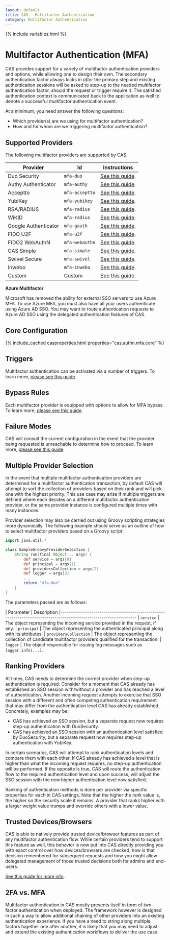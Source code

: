 ```yaml
---
layout: default
title: CAS - Multifactor Authentication
category: Multifactor Authentication
---
```


{% include variables.html %}

# Multifactor Authentication (MFA)

CAS provides support for a variety of multifactor authentication providers and 
options, while allowing one to design their own. The secondary authentication 
factor always kicks in *after* the primary step and existing authentication 
sessions will be asked to step-up to the needed multifactor authentication 
factor, should the request or trigger require it. The satisfied authentication 
context is communicated back to the application as well to denote a successful 
multifactor authentication event.

At a minimum, you need answer the following questions:

- Which provider(s) are we using for multifactor authentication?
- How and for whom are we triggering multifactor authentication?

## Supported Providers

The following multifactor providers are supported by CAS.

| Provider             | Id             | Instructions                                               |
|----------------------|----------------|------------------------------------------------------------|
| Duo Security         | `mfa-duo`      | [See this guide](DuoSecurity-Authentication.html).         |
| Authy Authenticator  | `mfa-authy`    | [See this guide](AuthyAuthenticator-Authentication.html).  |
| Acceptto             | `mfa-acceptto` | [See this guide](Acceptto-Authentication.html).            |
| YubiKey              | `mfa-yubikey`  | [See this guide](YubiKey-Authentication.html).             |
| RSA/RADIUS           | `mfa-radius`   | [See this guide](RADIUS-Authentication.html).              |
| WiKID                | `mfa-radius`   | [See this guide](RADIUS-Authentication.html).              |
| Google Authenticator | `mfa-gauth`    | [See this guide](GoogleAuthenticator-Authentication.html). |
| FIDO U2F             | `mfa-u2f`      | [See this guide](FIDO-U2F-Authentication.html).            |
| FIDO2 WebAuthN       | `mfa-webauthn` | [See this guide](FIDO2-WebAuthn-Authentication.html).      |
| CAS Simple           | `mfa-simple`   | [See this guide](Simple-Multifactor-Authentication.html).  |
| Swivel Secure        | `mfa-swivel`   | [See this guide](SwivelSecure-Authentication.html).        |
| Inwebo               | `mfa-inwebo`   | [See this guide](Inwebo-Authentication.html).              |
| Custom               | Custom         | [See this guide](../mfa/Custom-MFA-Authentication.html).   |

<div class="alert alert-info"><strong>Azure Multifactor</strong>
<p>Microsoft has removed the ability for external SSO servers to use Azure MFA. To use Azure MFA, 
you must also have all your users authenticate using Azure AD SSO.
You may want to route authentication requests to Azure AD SSO using the 
delegated authentication features of CAS.</p></div>

## Core Configuration

{% include_cached casproperties.html properties="cas.authn.mfa.core" %}

## Triggers

Multifactor authentication can be activated via a number of triggers.
To learn more, [please see this guide](Configuring-Multifactor-Authentication-Triggers.html).

## Bypass Rules

Each multifactor provider is equipped with options to allow for MFA 
bypass. To learn more, [please see this guide](../mfa/Configuring-Multifactor-Authentication-Bypass.html).

## Failure Modes

CAS will consult the current configuration in the event that the provider being requested is unreachable to determine how to proceed. To learn more, [please see this guide](../mfa/Configuring-Multifactor-Authentication-FailureModes.html).

## Multiple Provider Selection

In the event that multiple multifactor authentication providers are determined for a 
multifactor authentication transaction, by default CAS will attempt to sort the 
collection of providers based on their rank and will pick one with the highest 
priority. This use case may arise if multiple triggers are defined where each 
decides on a different multifactor authentication provider, or the same 
provider instance is configured multiple times with many instances.

Provider selection may also be carried out using Groovy scripting strategies more dynamically. 
The following example should serve as an outline of how to select multifactor providers based on a Groovy script:

```groovy
import java.util.*

class SampleGroovyProviderSelection {
    String run(final Object... args) {
        def service = args[0]
        def principal = args[1]
        def providersCollection = args[2]
        def logger = args[3]
        ...
        return "mfa-duo"
    }
}
```

The parameters passed are as follows:

| Parameter             | Description
|-------------------------------------------------------------------------------------------------------------------
| `service`             | The object representing the incoming service provided in the request, if any.
| `principal`           | The object representing the authenticated principal along with its attributes.
| `providersCollection` | The object representing the collection of candidate multifactor providers qualified for the transaction.
| `logger`              | The object responsible for issuing log messages such as `logger.info(...)`.


## Ranking Providers

At times, CAS needs to determine the correct provider when step-up authentication is required. Consider for a moment that CAS
already has established an SSO session with/without a provider and has reached a level of authentication. Another incoming
request attempts to exercise that SSO session with a different and often competing authentication requirement that may differ
from the authentication level CAS has already established. Concretely, examples may be:

- CAS has achieved an SSO session, but a separate request now requires step-up authentication with DuoSecurity.
- CAS has achieved an SSO session with an authentication level satisfied by DuoSecurity, but a separate request now requires step-up authentication with YubiKey.

In certain scenarios, CAS will attempt to rank authentication levels and compare them with each other. If CAS already has achieved a level
that is higher than what the incoming request requires, no step-up authentication will be performed. If the opposite is true, CAS will
route the authentication flow to the required authentication level and upon success, will adjust the SSO session with the new higher
authentication level now satisfied.

Ranking of authentication methods is done per provider via specific properties for each in CAS settings. Note that
the higher the rank value is, the higher on the security scale it remains. A provider that ranks higher with a larger weight value trumps
and override others with a lower value.


## Trusted Devices/Browsers

CAS is able to natively provide trusted device/browser features as part of 
any multifactor authentication flow. While certain providers tend to 
support this feature as well, this behavior is now put into 
CAS directly providing you with exact control over how devices/browsers are checked, 
how is that decision remembered for subsequent requests and how you might allow 
delegated management of those trusted decisions both for admins and end-users.

[See this guide for more info](Multifactor-TrustedDevice-Authentication.html).

## 2FA vs. MFA

Multifactor authentication in CAS mostly presents itself in form of two-factor 
authentication when deployed. The framework however is designed in such a way to allow additional chaining of other 
providers into an existing authentication experience. If you have a need 
to string along multiple factors together one after another, it is likely 
that you may need to adjust and extend the existing authentication workflows to deliver the use case.

